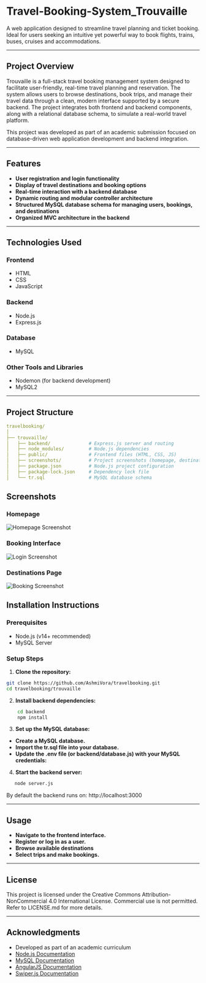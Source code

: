 # Travel-Booking-System_Trouvaille
A  web application designed to streamline travel planning and ticket booking. Ideal for users seeking an intuitive yet powerful way to book flights, trains, buses, cruises and accommodations.

---

## Project Overview
Trouvaille is a full-stack travel booking management system designed to facilitate user-friendly, real-time travel planning and reservation. The system allows users to browse destinations, book trips, and manage their travel data through a clean, modern interface supported by a secure backend. The project integrates both frontend and backend components, along with a relational database schema, to simulate a real-world travel platform.

This project was developed as part of an academic submission focused on database-driven web application development and backend integration.

---

## Features
- **User registration and login functionality**
- **Display of travel destinations and booking options**
- **Real-time interaction with a backend database**
- **Dynamic routing and modular controller architecture**
- **Structured MySQL database schema for managing users, bookings, and destinations**
- **Organized MVC architecture in the backend**

---

## Technologies Used

### Frontend
- HTML  
- CSS  
- JavaScript  

### Backend
- Node.js  
- Express.js  

### Database
- MySQL  

### Other Tools and Libraries
- Nodemon (for backend development)    
- MySQL2  

---

##  Project Structure

```yaml
travelbooking/
│
├── trouvaille/
│   ├── backend/              # Express.js server and routing
│   ├── node_modules/         # Node.js dependencies
│   ├── public/               # Frontend files (HTML, CSS, JS)
│   ├── screenshots/          # Project screenshots (homepage, destinations, bookings)
│   ├── package.json          # Node.js project configuration
│   ├── package-lock.json     # Dependency lock file
│   └── tr.sql                # MySQL database schema

```
## Screenshots

### Homepage
![Homepage Screenshot](https://github-production-user-asset-6210df.s3.amazonaws.com/143438558/463107405-fcc40f5e-2371-4049-b9d0-fd9039948d10.png?X-Amz-Algorithm=AWS4-HMAC-SHA256&X-Amz-Credential=AKIAVCODYLSA53PQK4ZA%2F20250707%2Fus-east-1%2Fs3%2Faws4_request&X-Amz-Date=20250707T084323Z&X-Amz-Expires=300&X-Amz-Signature=c86cc4356a78e3c29fb4cfd26fcab7cf14d26117fbda4ac8e34af43b708a59a1&X-Amz-SignedHeaders=host)

### Booking Interface
![Login Screenshot](https://github.com/user-attachments/assets/04a0313c-c1a8-4353-bb16-d3e7d6f1231a)

### Destinations Page
![Booking Screenshot](https://github.com/user-attachments/assets/fa2121eb-aef8-4eab-8fa7-805c39c64c23)

##  Installation Instructions
### Prerequisites
- Node.js (v14+ recommended)
- MySQL Server

### Setup Steps

1. **Clone the repository:**

```bash
git clone https://github.com/AshmiVora/travelbooking.git
cd travelbooking/trouvaille
```

2. **Install backend dependencies:**
``` bash
    cd backend
    npm install
```

3. **Set up the MySQL database:**
- **Create a MySQL database.**
- **Import the tr.sql file into your database.**
- **Update the .env file (or backend/database.js) with your MySQL credentials:**

4. **Start the backend server:**
``` bash
   node server.js
```
By default the backend runs on: http://localhost:3000


---

## Usage
- **Navigate to the frontend interface.**
- **Register or log in as a user.**
- **Browse available destinations**
- **Select trips and make bookings.**

---

## License
This project is licensed under the Creative Commons Attribution-NonCommercial 4.0 International License.
Commercial use is not permitted.
Refer to LICENSE.md for more details.

---
## Acknowledgments
- Developed as part of an academic curriculum  
- [Node.js Documentation](https://nodejs.org/en/docs)  
- [MySQL Documentation](https://dev.mysql.com/doc/)
- [AngularJS Documentation](https://docs.angularjs.org/)  
- [Swiper.js Documentation](https://swiperjs.com/) 
 

